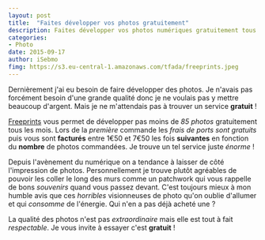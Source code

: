 ```yaml
---
layout: post
title:  "Faites développer vos photos gratuitement"
description: Faites développer vos photos numériques gratuitement tous les mois avec freeprints. 
categories: 
- Photo 
date: 2015-09-17
author: iSebmo
fimg: https://s3.eu-central-1.amazonaws.com/tfada/freeprints.jpeg
---
```

Dernièrement j'ai eu besoin de faire développer des photos. Je n'avais pas forcément besoin d'une grande qualité donc je ne voulais pas y mettre beaucoup d'argent. Mais je ne m'attendais pas à trouver un service **gratuit** !

[Freeprints](www.freeprintsapp.fr) vous permet de développer pas moins de *85 photos* gratuitement tous les mois. Lors de la *première* commande les *frais de ports sont gratuits* puis vous sont **facturés** entre 1€50 et 7€50 les fois **suivantes** en fonction du **nombre** de photos commandées. Je trouve un tel service juste *énorme* !

Depuis l'avènement du numérique on a tendance à laisser de côté l'impression de photos. Personnellement je trouve plutôt agréables de pouvoir les coller le long des murs comme un patchwork qui vous rappelle de bons *souvenirs* quand vous passez devant. C'est toujours mieux à mon humble avis que ces *horribles* visionneuses de photo qu'on oublie d'allumer et qui *consomme* de l'énergie. Qui n'en a pas déjà acheté une ?

La qualité des photos n'est pas *extraordinaire* mais elle est tout à fait *respectable*. Je vous invite à essayer c'est **gratuit** !